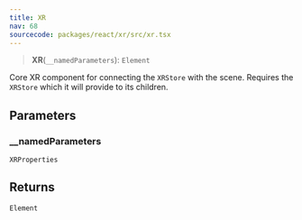 ```yaml
---
title: XR
nav: 68
sourcecode: packages/react/xr/src/xr.tsx
---
```


> **XR**(`__namedParameters`): `Element`

Core XR component for connecting the `XRStore` with the scene.
Requires the `XRStore` which it will provide to its children.

## Parameters

### \_\_namedParameters

`XRProperties`

## Returns

`Element`
